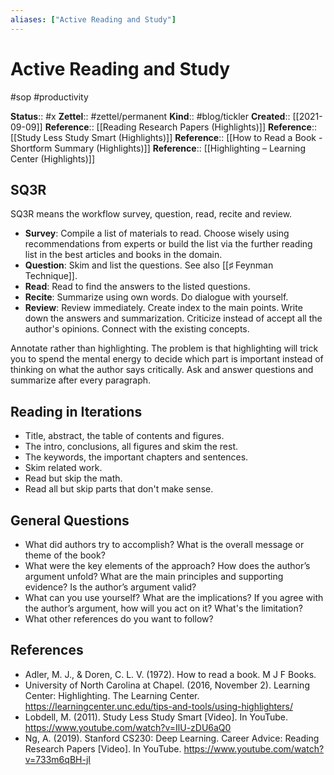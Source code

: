 ```yaml
---
aliases: ["Active Reading and Study"]
---
```

# Active Reading and Study

#sop #productivity

**Status**:: #x
**Zettel**:: #zettel/permanent
**Kind**:: #blog/tickler
**Created**:: [[2021-09-09]]
**Reference**:: [[Reading Research Papers (Highlights)]]
**Reference**:: [[Study Less Study Smart (Highlights)]]
**Reference**:: [[How to Read a Book - Shortform Summary (Highlights)]]
**Reference**:: [[Highlighting – Learning Center (Highlights)]]

## SQ3R

SQ3R means the workflow survey, question, read, recite and review.

- **Survey**: Compile a list of materials to read. Choose wisely using recommendations from experts or build the list via the further reading list in the best articles and books in the domain.
- **Question**: Skim and list the questions. See also [[♯ Feynman Technique]].
- **Read**: Read to find the answers to the listed questions.
- **Recite**: Summarize using own words. Do dialogue with yourself.
- **Review**: Review immediately. Create index to the main points. Write down the answers and summarization. Criticize instead of accept all the author's opinions. Connect with the existing concepts.

Annotate rather than highlighting.  The problem is that highlighting will trick you to spend the mental energy to decide which part is important instead of thinking on what the author says critically. Ask and answer questions and summarize after every paragraph.

## Reading in Iterations

- Title, abstract, the table of contents and figures.
- The intro, conclusions, all figures and skim the rest.
- The keywords, the important chapters and sentences.
- Skim related work.
- Read but skip the math.
- Read all but skip parts that don't make sense.

## General Questions

 - What did authors try to accomplish? What is the overall message or theme of the book?
 - What were the key elements of the approach? How does the author’s argument unfold? What are the main principles and supporting evidence? Is the author’s argument valid?
 - What can you use yourself? What are the implications? If you agree with the author’s argument, how will you act on it? What's the limitation?
 - What other references do you want to follow? 

## References

- Adler, M. J., &#38; Doren, C. L. V. (1972). How to read a book. M J F Books.
- University of North Carolina at Chapel. (2016, November 2). Learning Center: Highlighting. The Learning Center. https://learningcenter.unc.edu/tips-and-tools/using-highlighters/
- Lobdell, M. (2011). Study Less Study Smart [Video]. In YouTube. https://www.youtube.com/watch?v=IlU-zDU6aQ0
- Ng, A. (2019). Stanford CS230: Deep Learning. Career Advice: Reading Research Papers [Video]. In YouTube. https://www.youtube.com/watch?v=733m6qBH-jI
